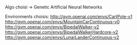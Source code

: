 Algo choisi -> Genetic Artificial Neural Networks

Environments choisis:
http://gym.openai.com/envs/CartPole-v1
http://gym.openai.com/envs/MountainCarContinuous-v0
http://gym.openai.com/envs/BipedalWalker-v2
http://gym.openai.com/envs/BipedalWalkerHardcore-v2
http://gym.openai.com/envs/LunarLanderContinuous-v2
